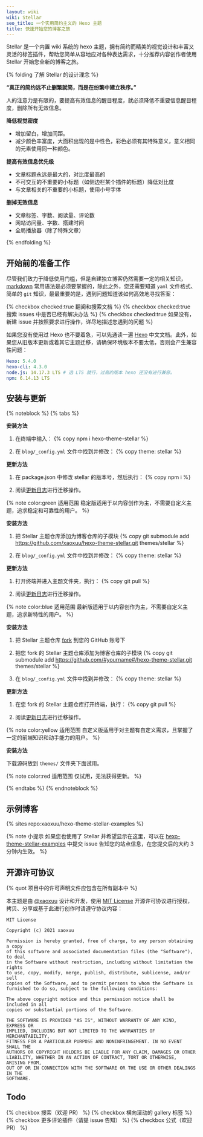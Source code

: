 ```yaml
---
layout: wiki
wiki: Stellar
seo_title: 一个实用简约主义的 Hexo 主题
title: 快速开始您的博客之旅
---
```


Stellar 是一个内置 wiki 系统的 hexo 主题，拥有简约而精美的视觉设计和丰富又灵活的标签插件，帮助您简单从容地应对各种表达需求，十分推荐内容创作者使用 Stellar 开始您全新的博客之旅。

{% folding 了解 Stellar 的设计理念 %}

**“真正的简约远不止删繁就简，而是在纷繁中建立秩序。”**

人的注意力是有限的，要提高有效信息的醒目程度，就必须降低不重要信息醒目程度，删除所有无效信息。

**降低视觉密度**

- 增加留白，增加间距。
- 减少颜色丰富度，大面积出现的是中性色，彩色必须有其特殊意义，意义相同的元素使用同一种颜色。

**提高有效信息优先级**

- 文章标题永远是最大的，对比度最高的
- 不可交互的不重要的小标题（如侧边栏某个插件的标题）降低对比度
- 与文章相关的不重要的小标题，使用小号字体

**删掉无效信息**

- 文章标签、字数、阅读量、评论数
- 网站访问量、字数、搭建时间
- 全局播放器（除了特殊文章）

{% endfolding %}

## 开始前的准备工作

尽管我们致力于降低使用门槛，但是自建独立博客仍然需要一定的相关知识，[markdown](https://www.runoob.com/markdown/md-tutorial.html) 常用语法是必须要掌握的，除此之外，您还需要知道 `yaml` 文件格式、简单的 `git` 知识，最最重要的是，遇到问题知道该如何高效地寻找答案：

{% checkbox checked:true 翻阅和搜索文档 %}
{% checkbox checked:true 搜索 issues 中是否已经有解决办法 %}
{% checkbox checked:true 如果没有，新建 issue 并按照要求进行操作，详尽地描述您遇到的问题 %}

如果您没有使用过 Hexo 也不要着急，可以先通读一遍 [Hexo](https://hexo.io/zh-cn/docs/) 中文文档。此外，如果您从旧版本更新或着其它主题迁移，请确保环境版本不要太低，否则会产生兼容性问题：

```yaml 建议的版本
Hexo: 5.4.0
hexo-cli: 4.3.0
node.js: 14.17.3 LTS # 选 LTS 就行，过高的版本 hexo 还没有进行兼容。
npm: 6.14.13 LTS
```

## 安装与更新

{% noteblock %}
{% tabs %}

<!-- tab 稳定版 -->

**安装方法**

1. 在终端中输入：
{% copy npm i hexo-theme-stellar %}

2. 在 `blog/_config.yml` 文件中找到并修改：
{% copy theme: stellar %}

**更新方法**

1. 在 package.json 中修改 stellar 的版本号，然后执行：
{% copy npm i %}

2. 阅读[更新日志](https://github.com/xaoxuu/hexo-theme-stellar/releases)进行迁移操作。

{% note color:green 适用范围 稳定版适用于以内容创作为主，不需要自定义主题，追求稳定和可靠性的用户。 %}

<!-- tab 最新版 -->

**安装方法**

1. 把 Stellar 主题仓库添加为博客仓库的子模块
{% copy git submodule add https://github.com/xaoxuu/hexo-theme-stellar.git themes/stellar %}

2. 在 `blog/_config.yml` 文件中找到并修改：
{% copy theme: stellar %}

**更新方法**

1. 打开终端并进入主题文件夹，执行：
{% copy git pull %}

2. 阅读[更新日志](https://github.com/xaoxuu/hexo-theme-stellar/releases)进行迁移操作。

{% note color:blue 适用范围 最新版适用于以内容创作为主，不需要自定义主题，追求新特性的用户。 %}

<!-- tab 自定义 -->

**安装方法**

1. 把 Stellar 主题仓库 [fork](https://github.com/xaoxuu/hexo-theme-stellar) 到您的 GitHub 账号下

2. 把您 fork 的 Stellar 主题仓库添加为博客仓库的子模块
{% copy git submodule add https://github.com/#yourname#/hexo-theme-stellar.git themes/stellar %}

3. 在 `blog/_config.yml` 文件中找到并修改：
{% copy theme: stellar %}

**更新方法**

1. 在您 fork 的 Stellar 主题仓库打开终端，执行：
{% copy git pull %}

2. 阅读[更新日志](https://github.com/xaoxuu/hexo-theme-stellar/releases)进行迁移操作。

{% note color:yellow 适用范围 自定义版适用于对主题有自定义需求，且掌握了一定的前端知识和动手能力的用户。 %}

<!-- tab 引用源码 -->

**安装方法**

下载源码放到 `themes/` 文件夹下面试用。

{% note color:red 适用范围 仅试用，无法获得更新。 %}

{% endtabs %}
{% endnoteblock %}


## 示例博客

{% sites repo:xaoxuu/hexo-theme-stellar-examples %}

{% note 小提示 如果您也使用了 Stellar 并希望显示在这里，可以在 [hexo-theme-stellar-examples](https://github.com/xaoxuu/hexo-theme-stellar-examples/issues) 中提交 issue 告知您的站点信息，在您提交后的大约 3 分钟内生效。 %}

## 开源许可协议

{% quot 项目中的许可声明文件应包含在所有副本中 %}

本主题是由 [@xaoxuu](https://github.com/xaoxuu) 设计和开发，使用 [MIT License](https://fastly.jsdelivr.net/gh/xaoxuu/hexo-theme-stellar/LICENSE) 开源许可协议进行授权，拷贝、分享或基于此进行创作时请遵守协议内容：

```license
MIT License

Copyright (c) 2021 xaoxuu

Permission is hereby granted, free of charge, to any person obtaining a copy
of this software and associated documentation files (the "Software"), to deal
in the Software without restriction, including without limitation the rights
to use, copy, modify, merge, publish, distribute, sublicense, and/or sell
copies of the Software, and to permit persons to whom the Software is
furnished to do so, subject to the following conditions:

The above copyright notice and this permission notice shall be included in all
copies or substantial portions of the Software.

THE SOFTWARE IS PROVIDED "AS IS", WITHOUT WARRANTY OF ANY KIND, EXPRESS OR
IMPLIED, INCLUDING BUT NOT LIMITED TO THE WARRANTIES OF MERCHANTABILITY,
FITNESS FOR A PARTICULAR PURPOSE AND NONINFRINGEMENT. IN NO EVENT SHALL THE
AUTHORS OR COPYRIGHT HOLDERS BE LIABLE FOR ANY CLAIM, DAMAGES OR OTHER
LIABILITY, WHETHER IN AN ACTION OF CONTRACT, TORT OR OTHERWISE, ARISING FROM,
OUT OF OR IN CONNECTION WITH THE SOFTWARE OR THE USE OR OTHER DEALINGS IN THE
SOFTWARE.
```


## Todo

{% checkbox 搜索（欢迎 PR） %}
{% checkbox 横向滚动的 gallery 标签 %}
{% checkbox 更多评论插件（请提 issue 告知） %}
{% checkbox 公式（欢迎 PR） %}
